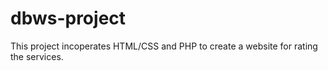 # dbws-project
This project incoperates HTML/CSS and PHP to create a website for rating the services.
